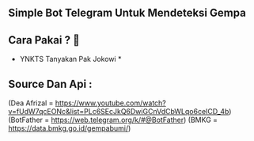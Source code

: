 Simple Bot Telegram Untuk Mendeteksi Gempa 
-

Cara Pakai ? 🤔
-

* YNKTS Tanyakan Pak Jokowi *

Source Dan Api : 
-
(Dea Afrizal = https://www.youtube.com/watch?v=fUdW7qcEONc&list=PLc6SEcJkQ6DwiGCnVdCbWLqo6ceICD_4b)
(BotFather = https://web.telegram.org/k/#@BotFather)
(BMKG = https://data.bmkg.go.id/gempabumi/)
